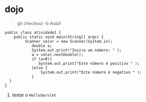 # dojo
>git checkout -b Aula1

```
public class atividade1 {
	public static void main(String[] args) {
		 Scanner valor = new Scanner(System.in);
		    double a;
		    System.out.print("Insira um número: " );
		    a = valor.nextDouble(); 
		    if (a>0){
		       System.out.print("Este número é positivo " ); 
		    }else {
		        System.out.print("Este número é negativo " );
		    }
  }
}
```

1. testar o `HelloServlet`
